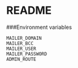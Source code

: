 # README

###Environment variables

```
MAILER_DOMAIN
MAILER_BCC
MAILER_USER
MAILER_PASSWORD
ADMIN_ROUTE
```
